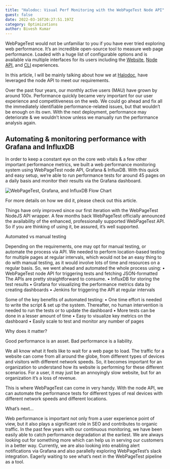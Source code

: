 ```yaml
---
title: "Halodoc: Visual Perf Monitoring with the WebPageTest Node API"
guest: false
date: 2022-03-16T20:27:51.197Z
category: Optimizations
author: Bivesh Kumar
---
```

WebPageTest would not be unfamiliar to you if you have ever tried exploring web performance. It’s an incredible open-source tool to measure web page performance. Loaded with a huge list of configurable options and is available via multiple interfaces for its users including the [Website](https://www.webpagetest.org/), [Node API](https://github.com/WebPageTest/webpagetest-api), and [CLI](https://github.com/WebPageTest/webpagetest-api#command-line-1) experiences. 

In this article, I will be mainly talking about how we at [Halodoc](https://www.halodoc.com/), have leveraged the node API to meet our requirements.

Over the past four years, our monthly active users (MAU) have grown by around 100x. Performance quickly became very important for our user experience and competitiveness on the web. We could go ahead and fix all the immediately identifiable performance-related issues, but that wouldn’t be enough on its own. With the next deployment, performance may deteriorate & we wouldn’t know unless we manually run the performance analysis again. 

## Automating & monitoring performance with Grafana and InfluxDB

In order to keep a constant eye on the core web vitals & a few other important performance metrics, we built a web performance monitoring system using WebPageTest node API, Grafana & InfluxDB. With this quick and easy setup, we’re able to  run performance tests for around 45 pages on a daily basis and monitor their results via the Grafana dashboard.

![WebPageTest, Grafana, and InfluxDB Flow Chart](https://res.cloudinary.com/webpagetest/image/upload/v1647462978/Picture1_fd6dhm.png "Halodoc's InfluxDB, InfluxDB, and WebPageTest schema")

For more details on how we did it, please check out this article.

Things have only improved since our first iteration with the WebPageTest NodeJS API wrapper.  A few months back WebPageTest officially announced the availability of the enhanced, professionally supported WebPageTest API. So if you are thinking of using it, be assured, it’s well supported.

Automated vs manual testing

Depending on the requirements, one may opt for manual testing, or automate the process via API. We needed to perform location-based testing for multiple pages at regular intervals, which would not be an easy thing to do with manual testing, as it would involve lots of time and resources on a regular basis. So, we went ahead and automated the whole process using:
•	WebPageTest node API for triggering tests and fetching JSON-formatted The APIs are pretty straightforward to consume. 
•	InfluxDB for storing the test results
•	Grafana for visualizing  the performance metrics data by creating dashboards
•	Jenkins for triggering the API at regular intervals

Some of the key benefits of automated testing:
•	One time effort is needed to write the script & set up the system. Thereafter, no human intervention is needed to run the tests or to update the dashboard
•	More tests can be done in a lesser amount of time
•	Easy to visualize key metrics on the dashboard
•	Easily scale to test and monitor any number of pages

Why does it matter?

Good performance is an asset. Bad performance is a liability.

We all know what it feels like to wait for a web page to load. The traffic for a website can come from all around the globe, from different types of devices and visitors with different network speeds. So, it becomes important for an organization to understand how its website is performing for these different scenarios. For a user, it may just be an annoyingly slow website, but for an organization it’s a loss of revenue.

This is where WebPageTest can come in very handy. With the node API, we can automate the performance tests for different types of real devices with different network speeds and different locations. 

What’s next…

Web performance is important not only from a user experience point of view, but it also plays a significant role in SEO and contributes to organic traffic. In the past few years with our continuous monitoring, we have been easily able to catch performance degradation at the earliest. 
We are always looking out for something more which can help us in serving our customers in a better way. Currently, we are also looking into enabling alert notifications via Grafana and also parallelly exploring WebPageTest’s slack integration. Eagerly waiting to see what’s next in the WebPageTest pipeline as a tool.